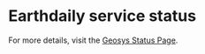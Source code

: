 # Earthdaily service status

<div id="statuspage-container"></div>

<script>
  async function fetchStatus() {
    const pageId = "geosys"; // Replace with your actual Statuspage ID
    const url = `https://${pageId}.statuspage.io/api/v2/status.json`;

    try {
      const response = await fetch(url);
      const data = await response.json();
      document.getElementById("statuspage-container").innerHTML = `
        <div style="background: ${data.status.indicator === 'none' ? 'green' : 'red'}; 
                    color: white; padding: 10px; border-radius: 5px;">
          <strong>Status:</strong> ${data.status.description}
        </div>
      `;
    } catch (error) {
      console.error("Error fetching status:", error);
    }
  }

  fetchStatus();
</script>

<html>
<body>
<div id="status-page"></div>
<script>
fetch("https://geosys.statuspage.io/")
  .then(response => response.text())
  .then(html => {
      document.getElementById("status-page").innerHTML = html;
  })
  .catch(error => console.error("Error loading status page:", error));
</script>
</body>
</html>

For more details, visit the [Geosys Status Page](https://geosys.statuspage.io/).


